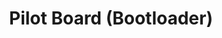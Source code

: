 ---
layout: pid
title: Pilot Board (Bootloader)
owner: 3DRacers
license: Creative Commons Share-Alike 4.0
site: http://www.3dracers.com/
source: http://github.com/3DRacers/PilotBoard
---